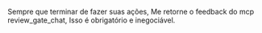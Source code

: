 Sempre que terminar de fazer suas ações, Me retorne o feedback do mcp review_gate_chat, Isso é obrigatório e inegociável.
